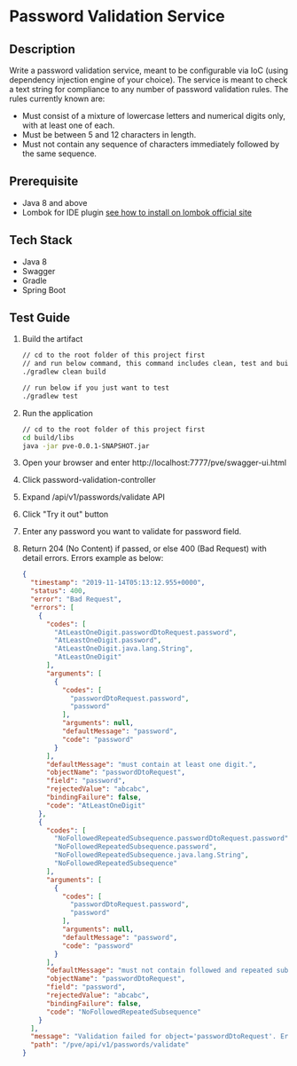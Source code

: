 # Password Validation Service

## Description

Write a password validation service, meant to be configurable via IoC (using dependency injection engine of your choice). The service is meant to check a text string for compliance to any number of password validation rules. The rules currently known are: 

* Must consist of a mixture of lowercase letters and numerical digits only, with at least one of each.
* Must be between 5 and 12 characters in length.
* Must not contain any sequence of characters immediately followed by the same sequence.

## Prerequisite

* Java 8 and above
* Lombok for IDE plugin [see how to install on lombok official site](https://projectlombok.org)

## Tech Stack

* Java 8
* Swagger
* Gradle
* Spring Boot

## Test Guide

1. Build the artifact

   ```bash
   // cd to the root folder of this project first
   // and run below command, this command includes clean, test and build tasks.
   ./gradlew clean build
   
   // run below if you just want to test
   ./gradlew test
   ```

2. Run the application

   ```bash
   // cd to the root folder of this project first
   cd build/libs
   java -jar pve-0.0.1-SNAPSHOT.jar
   ```

3. Open your browser and enter http://localhost:7777/pve/swagger-ui.html

4. Click password-validation-controller

5. Expand /api/v1/passwords/validate API

6. Click "Try it out" button

7. Enter any password you want to validate for password field.

8. Return 204 (No Content) if passed, or else 400 (Bad Request) with detail errors. Errors example as below:

   ```json
   {
     "timestamp": "2019-11-14T05:13:12.955+0000",
     "status": 400,
     "error": "Bad Request",
     "errors": [
       {
         "codes": [
           "AtLeastOneDigit.passwordDtoRequest.password",
           "AtLeastOneDigit.password",
           "AtLeastOneDigit.java.lang.String",
           "AtLeastOneDigit"
         ],
         "arguments": [
           {
             "codes": [
               "passwordDtoRequest.password",
               "password"
             ],
             "arguments": null,
             "defaultMessage": "password",
             "code": "password"
           }
         ],
         "defaultMessage": "must contain at least one digit.",
         "objectName": "passwordDtoRequest",
         "field": "password",
         "rejectedValue": "abcabc",
         "bindingFailure": false,
         "code": "AtLeastOneDigit"
       },
       {
         "codes": [
           "NoFollowedRepeatedSubsequence.passwordDtoRequest.password",
           "NoFollowedRepeatedSubsequence.password",
           "NoFollowedRepeatedSubsequence.java.lang.String",
           "NoFollowedRepeatedSubsequence"
         ],
         "arguments": [
           {
             "codes": [
               "passwordDtoRequest.password",
               "password"
             ],
             "arguments": null,
             "defaultMessage": "password",
             "code": "password"
           }
         ],
         "defaultMessage": "must not contain followed and repeated subsequence.",
         "objectName": "passwordDtoRequest",
         "field": "password",
         "rejectedValue": "abcabc",
         "bindingFailure": false,
         "code": "NoFollowedRepeatedSubsequence"
       }
     ],
     "message": "Validation failed for object='passwordDtoRequest'. Error count: 2",
     "path": "/pve/api/v1/passwords/validate"
   }
   ```

   